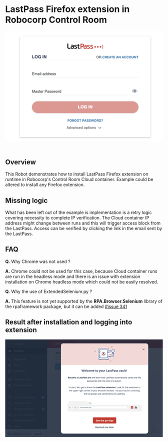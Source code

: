 # LastPass Firefox extension in Robocorp Control Room

<img src="images/pre_login.png" style="margin-bottom:20px;">

## Overview

This Robot demonstrates how to install LastPass Firefox extension
on runtime in Robocorp's Control Room Cloud container. Example could
be altered to install any Firefox extension.

## Missing logic

What has been left out of the example is implementation is a retry logic
covering necessity to complete IP verification. The Cloud container IP
address might change between runs and this will trigger access block
from the LastPass. Access can be verified by clicking the link in the
email sent by the LastPass.

## FAQ

**Q.** Why Chrome was not used ?

**A.** Chrome could not be used for this case, because Cloud container runs
are run in the headless mode and there is an issue with extension
installation on Chrome headless mode which could not be easily resolved.

**Q.** Why the use of ExtendedSelenium.py ?

**A.** This feature is not yet supported by the **RPA.Browser.Selenium** library
of the rpaframework package, but it can be added [#issue 341](https://github.com/robocorp/rpaframework/issues/341)

## Result after installation and logging into extension

<img src="images/logged_in.png" style="margin-bottom:20px;">
